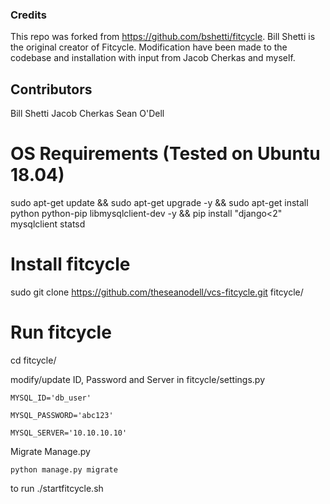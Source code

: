 ### Credits

This repo was forked from https://github.com/bshetti/fitcycle. Bill Shetti is the original creator of Fitcycle. Modification have been made to the codebase and installation with input from Jacob Cherkas and myself.

## Contributors
Bill Shetti
Jacob Cherkas
Sean O'Dell

# OS Requirements (Tested on Ubuntu 18.04)

sudo apt-get update && sudo apt-get upgrade -y && sudo apt-get install python python-pip libmysqlclient-dev -y && pip install "django<2" mysqlclient statsd

# Install fitcycle

sudo git clone https://github.com/theseanodell/vcs-fitcycle.git fitcycle/

# Run fitcycle

cd fitcycle/

modify/update ID, Password and Server in fitcycle/settings.py

    MYSQL_ID='db_user'

    MYSQL_PASSWORD='abc123'

    MYSQL_SERVER='10.10.10.10'

Migrate Manage.py

    python manage.py migrate

to run  ./startfitcycle.sh